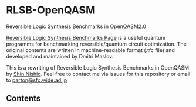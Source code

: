 # RLSB-OpenQASM
Reversible Logic Synthesis Benchmarks in OpenQASM2.0

[Reversible Logic Synthesis Benchmarks Page](https://webhome.cs.uvic.ca/~dmaslov/) is a useful quantum programms for benchmarking reversible/quantum circuit optimization. The original contents are written in machine-readable format (.tfc file) and developed and maintained by Dmitri Maslov. 

This is a rewriting of Reversible Logic Synthesis Benchmarks in OpenQASM by [Shin Nishio](https://scholar.google.com/citations?user=gZNt8twAAAAJ&hl=ja). Feel free to contact me via issues for this repository or email to parton@sfc.wide.ad.jp

## Contents
